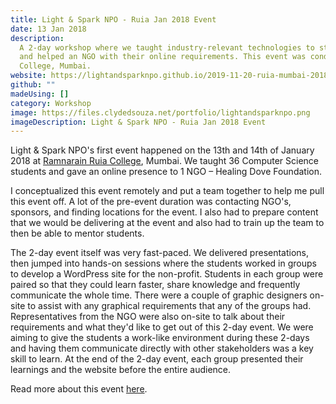 ```yaml
---
title: Light & Spark NPO - Ruia Jan 2018 Event
date: 13 Jan 2018
description:
  A 2-day workshop where we taught industry-relevant technologies to students
  and helped an NGO with their online requirements. This event was conducted at Ruia
  College, Mumbai.
website: https://lightandsparknpo.github.io/2019-11-20-ruia-mumbai-2018/
github: ""
madeUsing: []
category: Workshop
image: https://files.clydedsouza.net/portfolio/lightandsparknpo.png
imageDescription: Light & Spark NPO - Ruia Jan 2018 Event
---
```


Light & Spark NPO's first event happened on the 13th and 14th of January 2018 at [Ramnarain Ruia College](https://www.ruiacollege.edu/Default.aspx), Mumbai. We taught 36 Computer Science students and gave an online presence to 1 NGO – Healing Dove Foundation.

I conceptualized this event remotely and put a team together to help me pull this event off. A lot of the pre-event duration was contacting NGO's, sponsors, and finding locations for the event. I also had to prepare content that we would be delivering at the event and also had to train up the team to then be able to mentor students.

The 2-day event itself was very fast-paced. We delivered presentations, then jumped into hands-on sessions where the students worked in groups to develop a WordPress site for the non-profit. Students in each group were paired so that they could learn faster, share knowledge and frequently communicate the whole time. There were a couple of graphic designers on-site to assist with any graphical requirements that any of the groups had. Representatives from the NGO were also on-site to talk about their requirements and what they'd like to get out of this 2-day event. We were aiming to give the students a work-like environment during these 2-days and having them communicate directly with other stakeholders was a key skill to learn. At the end of the 2-day event, each group presented their learnings and the website before the entire audience.

Read more about this event [here](https://lightandsparknpo.github.io/2019-11-20-ruia-mumbai-2018/).

